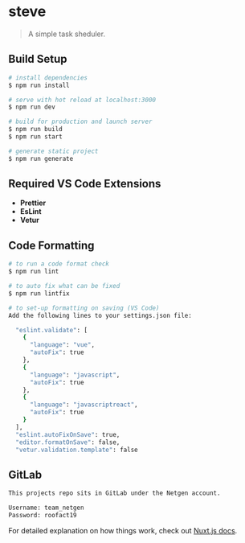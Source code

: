 # steve

> A simple task sheduler.

## Build Setup

``` bash
# install dependencies
$ npm run install

# serve with hot reload at localhost:3000
$ npm run dev

# build for production and launch server
$ npm run build
$ npm run start

# generate static project
$ npm run generate
```

## Required VS Code Extensions 

- **Prettier**
- **EsLint**
- **Vetur**

## Code Formatting

```bash
# to run a code format check 
$ npm run lint

# to auto fix what can be fixed
$ npm run lintfix

# to set-up formatting on saving (VS Code)
Add the following lines to your settings.json file:

  "eslint.validate": [
    {
      "language": "vue",
      "autoFix": true
    },
    {
      "language": "javascript",
      "autoFix": true
    },
    {
      "language": "javascriptreact",
      "autoFix": true
    }
  ],
  "eslint.autoFixOnSave": true,
  "editor.formatOnSave": false,
  "vetur.validation.template": false
```

## GitLab 
```bash
This projects repo sits in GitLab under the Netgen account.

Username: team_netgen
Password: roofact19
```

For detailed explanation on how things work, check out [Nuxt.js docs](https://nuxtjs.org).
